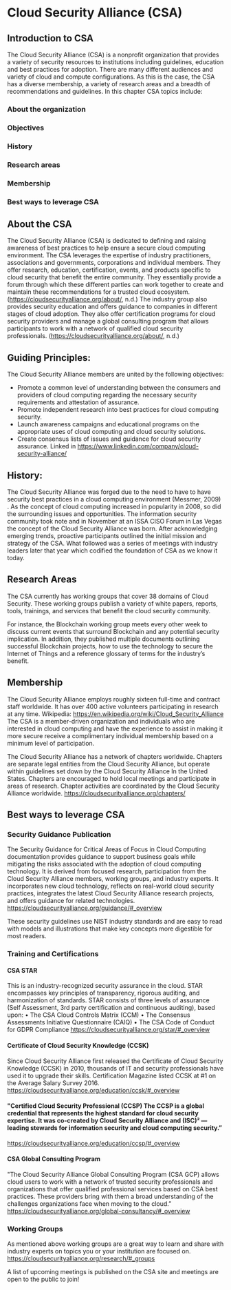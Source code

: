 # Cloud Security Alliance (CSA)
## Introduction to CSA
The Cloud Security Alliance (CSA) is a nonprofit organization that provides a variety of security resources to institutions including guidelines, education and best practices for adoption.  There are many different audiences and variety of cloud and compute configurations.  As this is the case, the CSA has a diverse membership, a variety of research areas and a breadth of recommendations and guidelines.  In this chapter CSA topics include:
### About the organization
### Objectives
### History
### Research areas
### Membership
### Best ways to leverage CSA

## About the CSA
The Cloud Security Alliance (CSA) is dedicated to defining and raising awareness of best practices to help ensure a secure cloud computing environment.  The CSA leverages the expertise of industry practitioners, associations and governments, corporations and individual members.  They offer research, education, certification, events, and products specific to cloud security that benefit the entire community.  They essentially provide a forum through which these different parties can work together to create and maintain these recommendations for a trusted cloud ecosystem. (https://cloudsecurityalliance.org/about/, n.d.)
The industry group also provides security education and offers guidance to companies in different stages of cloud adoption.  They also offer certification programs for cloud security providers and manage a global consulting program that allows participants to work with a network of qualified cloud security professionals. (https://cloudsecurityalliance.org/about/, n.d.)
## Guiding Principles:
The Cloud Security Alliance members are united by the following objectives: 
* Promote a common level of understanding between the consumers and providers of cloud computing regarding the necessary security requirements and attestation of assurance. 
* Promote independent research into best practices for cloud computing security. 
* Launch awareness campaigns and educational programs on the appropriate uses of cloud computing and cloud security solutions. 
* Create consensus lists of issues and guidance for cloud security assurance.
Linked in https://www.linkedin.com/company/cloud-security-alliance/

## History:
The Cloud Security Alliance was forged due to the need to have to have security best practices in a cloud computing environment (Messmer, 2009) .  As the concept of cloud computing increased in popularity in 2008, so did the surrounding issues and opportunities.  The information security community took note and in November at an ISSA CISO Forum in Las Vegas the concept of the Cloud Security Alliance was born.  After acknowledging emerging trends, proactive participants outlined the initial mission and strategy of the CSA.   What followed was a series of meetings with industry leaders later that year which codified the foundation of CSA as we know it today. 
## Research Areas
The CSA currently has working groups that cover 38 domains of Cloud Security.  These working groups publish a variety of white papers, reports, tools, trainings, and services that benefit the cloud security community.
 
For instance, the Blockchain working group meets every other week to discuss current events that surround Blockchain and any potential security implication. In addition, they published multiple documents outlining successful Blockchain projects, how to use the technology to secure the Internet of Things and a reference glossary of terms for the industry’s benefit. 
## Membership
The Cloud Security Alliance employs roughly sixteen full-time and contract staff worldwide. It has over 400 active volunteers participating in research at any time. 
Wikipedia: https://en.wikipedia.org/wiki/Cloud_Security_Alliance
The CSA is a member-driven organization and individuals who are interested in cloud computing and have the experience to assist in making it more secure receive a complimentary individual membership based on a minimum level of participation.

The Cloud Security Alliance has a network of chapters worldwide. Chapters are separate legal entities from the Cloud Security Alliance, but operate within guidelines set down by the Cloud Security Alliance In the United States.
Chapters are encouraged to hold local meetings and participate in areas of research. Chapter activities are coordinated by the Cloud Security Alliance worldwide. https://cloudsecurityalliance.org/chapters/

## Best ways to leverage CSA

### Security Guidance Publication
The Security Guidance for Critical Areas of Focus in Cloud Computing documentation provides guidance to support business goals while mitigating the risks associated with the adoption of cloud computing technology.  It is derived from focused research, participation from the Cloud Security Alliance members, working groups, and industry experts. It incorporates new cloud technology, reflects on real-world cloud security practices, integrates the latest Cloud Security Alliance research projects, and offers guidance for related technologies. https://cloudsecurityalliance.org/guidance/#_overview

These security guidelines use NIST industry standards and are easy to read with models and illustrations that make key concepts more digestible for most readers.  

### Training and Certifications
#### CSA STAR 
This is an industry-recognized security assurance in the cloud. STAR encompasses key principles of transparency, rigorous auditing, and harmonization of standards.
STAR consists of three levels of assurance (Self Assessment, 3rd party certification and continuous auditing), based upon:
•	The CSA Cloud Controls Matrix (CCM)
•	The Consensus Assessments Initiative Questionnaire (CAIQ)
•	The CSA Code of Conduct for GDPR Compliance
https://cloudsecurityalliance.org/star/#_overview

#### Certificate of Cloud Security Knowledge (CCSK) 
Since Cloud Security Alliance first released the Certificate of Cloud Security Knowledge (CCSK) in 2010, thousands of IT and security professionals have used it to upgrade their skills. Certification Magazine listed CCSK at #1 on the Average Salary Survey 2016. https://cloudsecurityalliance.org/education/ccsk/#_overview

#### "Certified Cloud Security Professional (CCSP) The CCSP is a global credential that represents the highest standard for cloud security expertise. It was co-created by Cloud Security Alliance and (ISC)² — leading stewards for information security and cloud computing security.”
https://cloudsecurityalliance.org/education/ccsp/#_overview

#### CSA Global Consulting Program
"The Cloud Security Alliance Global Consulting Program (CSA GCP) allows cloud users to work with a network of trusted security professionals and organizations that offer qualified professional services based on CSA best practices. These providers bring with them a broad understanding of the challenges organizations face when moving to the cloud.”
https://cloudsecurityalliance.org/global-consultancy/#_overview

### Working Groups
As mentioned above working groups are a great way to learn and share with industry experts on topics you or your institution are focused on.  https://cloudsecurityalliance.org/research/#_groups

A list of upcoming meetings is published on the CSA site and meetings are open to the public to join!
